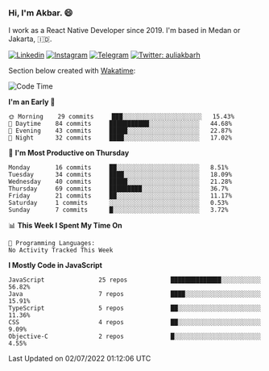 ### Hi,  I'm Akbar. 😄

I work as a React Native Developer since 2019. I'm based in Medan or Jakarta, :indonesia:. 

<!-- 🔭 Take a look at my [LinkedIn](https://www.linkedin.com/in/aulia-akbar-harahap/) profile. -->

<!-- For now I still don't have a repository to be proud of, but I'm working on it. -->

[![Linkedin](https://img.shields.io/badge/-Aulia%20Akbar%20Harahap-blue?style=flat-square&labelColor=gray&logo=Linkedin&logoColor=white&link=https://www.linkedin.com/in/aulia-akbar-harahap)](https://www.linkedin.com/in/aulia-akbar-harahap)
[![Instagram](https://img.shields.io/badge/-@auliakbarh-orange?style=flat-square&labelColor=gray&logo=Instagram&logoColor=white&link=https://www.instagram.com/auliakbarh)](https://www.instagram.com/auliakbarh)
[![Telegram](https://img.shields.io/badge/-auliakbarh-informational?style=flat-square&labelColor=gray&logo=telegram&logoColor=white&link=https://t.me/auliakbarh)](https://t.me/auliakbarh)
[![Twitter: auliakbarh](https://img.shields.io/twitter/follow/auliakbarh?style=social)](https://twitter.com/auliakbarh)

Section below created with [Wakatime](https://wakatime.com/):
<!--START_SECTION:waka-->
![Code Time](http://img.shields.io/badge/Code%20Time-0%20secs-blue)

**I'm an Early 🐤** 

```text
🌞 Morning    29 commits     ███░░░░░░░░░░░░░░░░░░░░░░   15.43% 
🌆 Daytime    84 commits     ███████████░░░░░░░░░░░░░░   44.68% 
🌃 Evening    43 commits     █████░░░░░░░░░░░░░░░░░░░░   22.87% 
🌙 Night      32 commits     ████░░░░░░░░░░░░░░░░░░░░░   17.02%

```
📅 **I'm Most Productive on Thursday** 

```text
Monday       16 commits     ██░░░░░░░░░░░░░░░░░░░░░░░   8.51% 
Tuesday      34 commits     ████░░░░░░░░░░░░░░░░░░░░░   18.09% 
Wednesday    40 commits     █████░░░░░░░░░░░░░░░░░░░░   21.28% 
Thursday     69 commits     █████████░░░░░░░░░░░░░░░░   36.7% 
Friday       21 commits     ██░░░░░░░░░░░░░░░░░░░░░░░   11.17% 
Saturday     1 commits      ░░░░░░░░░░░░░░░░░░░░░░░░░   0.53% 
Sunday       7 commits      █░░░░░░░░░░░░░░░░░░░░░░░░   3.72%

```


📊 **This Week I Spent My Time On** 

```text
💬 Programming Languages: 
No Activity Tracked This Week

```

**I Mostly Code in JavaScript** 

```text
JavaScript               25 repos            ██████████████░░░░░░░░░░░   56.82% 
Java                     7 repos             ████░░░░░░░░░░░░░░░░░░░░░   15.91% 
TypeScript               5 repos             ██░░░░░░░░░░░░░░░░░░░░░░░   11.36% 
CSS                      4 repos             ██░░░░░░░░░░░░░░░░░░░░░░░   9.09% 
Objective-C              2 repos             █░░░░░░░░░░░░░░░░░░░░░░░░   4.55%

```



 Last Updated on 02/07/2022 01:12:06 UTC
<!--END_SECTION:waka-->


<!--
**auliakbarh/auliakbarh** is a ✨ _special_ ✨ repository because its `README.md` (this file) appears on your GitHub profile.

Here are some ideas to get you started:

- 🔭 I’m currently working on ...
- 🌱 I’m currently learning ...
- 👯 I’m looking to collaborate on ...
- 🤔 I’m looking for help with ...
- 💬 Ask me about ...
- 📫 How to reach me: ...
- 😄 Pronouns: ...
- ⚡ Fun fact: ...
-->
